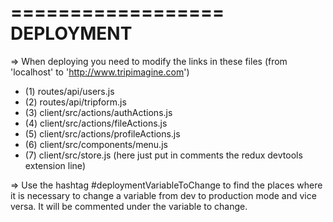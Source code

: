 ==================
    DEPLOYMENT
==================
=> When deploying you need to modify the links in these files (from 'localhost' to 'http://www.tripimagine.com')
- (1) routes/api/users.js
- (2) routes/api/tripform.js
- (3) client/src/actions/authActions.js
- (4) client/src/actions/fileActions.js
- (5) client/src/actions/profileActions.js
- (6) client/src/components/menu.js
- (7) client/src/store.js (here just put in comments the redux devtools extension line)

=> Use the hashtag #deploymentVariableToChange to find the places where it is necessary to change a variable from dev to production mode and vice versa. It will be commented under the variable to change.